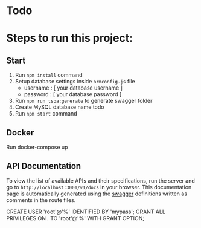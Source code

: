 # Todo

# Steps to run this project:

## Start

1. Run `npm install` command
2. Setup database settings inside `ormconfig.js` file
   - username : [ your database username ]
   - password : [ your database password ]
3. Run `npm run tsoa:generate` to generate swagger folder
4. Create MySQL database name todo
5. Run `npm start` command

## Docker

Run docker-compose up

## API Documentation

To view the list of available APIs and their specifications, run the server and go to `http://localhost:3001/v1/docs` in your browser. This documentation page is automatically generated using the [swagger](https://swagger.io/) definitions written as comments in the route files.

CREATE USER 'root'@'%' IDENTIFIED BY 'mypass'; GRANT ALL PRIVILEGES ON *.* TO 'root'@'%' WITH GRANT OPTION;